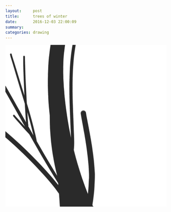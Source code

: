 ```yaml
---
layout:     post
title:      trees of winter
date:       2016-12-03 22:00:09
summary:    
categories: drawing
---
```

![trees of winter](/images/diary/trees-of-winter.png "my love.")
